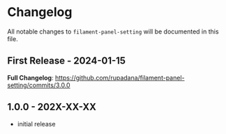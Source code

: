 # Changelog

All notable changes to `filament-panel-setting` will be documented in this file.

## First Release - 2024-01-15

**Full Changelog**: https://github.com/rupadana/filament-panel-setting/commits/3.0.0

## 1.0.0 - 202X-XX-XX

- initial release
